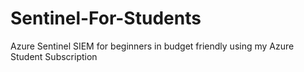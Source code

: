 # Sentinel-For-Students
 Azure Sentinel SIEM for beginners in budget friendly using my Azure Student Subscription
